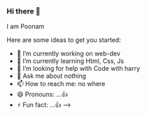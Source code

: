 ### Hi there 👋
I am Poonam

Here are some ideas to get you started:

- 🔭 I’m currently working on web-dev
- 🌱 I’m currently learning Html, Css, Js
- 🤔 I’m looking for help with Code with harry
- 💬 Ask me about nothing 
- 📫 How to reach me: no where 
- 😄 Pronouns: ...👍 
- ⚡ Fun fact: ...👍 
-->
